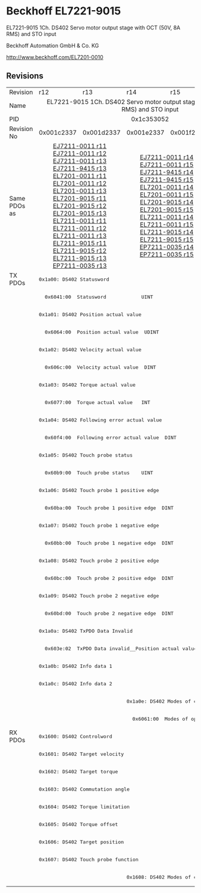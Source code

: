 # Beckhoff EL7221-9015

EL7221-9015 1Ch. DS402 Servo motor output stage with OCT (50V, 8A RMS) and STO input

Beckhoff Automation GmbH & Co. KG

http://www.beckhoff.com/EL7201-0010

## Revisions
<table>
<tr >
<td>Revision</td>
<td><div class="foo">r12</div></td>
<td><div class="foo">r13</div></td>
<td><div class="foo">r14</div></td>
<td><div class="foo">r15</div></td>
<td><div class="foo">r16</div></td>
</tr>
<tr >
<td>Name</td>
<td colspan=5 align="center"><div class="foo">EL7221-9015 1Ch. DS402 Servo motor output stage with OCT (50V, 8A RMS) and STO input</div></td>
</tr>
<tr >
<td>PID</td>
<td colspan=5 align="center"><div class="foo">0x1c353052</div></td>
</tr>
<tr >
<td>Revision No</td>
<td><div class="foo">0x001c2337</div></td>
<td><div class="foo">0x001d2337</div></td>
<td><div class="foo">0x001e2337</div></td>
<td><div class="foo">0x001f2337</div></td>
<td><div class="foo">0x00202337</div></td>
</tr>
<tr >
<td>Same PDOs as</td>
<td colspan=2 align="center"><div class="foo"><a href="EJ7211-0011">EJ7211-0011 r11</a><br/><a href="EJ7211-0011">EJ7211-0011 r12</a><br/><a href="EJ7211-0011">EJ7211-0011 r13</a><br/><a href="EJ7211-9415">EJ7211-9415 r13</a><br/><a href="EL7201-0011">EL7201-0011 r11</a><br/><a href="EL7201-0011">EL7201-0011 r12</a><br/><a href="EL7201-0011">EL7201-0011 r13</a><br/><a href="EL7201-9015">EL7201-9015 r11</a><br/><a href="EL7201-9015">EL7201-9015 r12</a><br/><a href="EL7201-9015">EL7201-9015 r13</a><br/><a href="EL7211-0011">EL7211-0011 r11</a><br/><a href="EL7211-0011">EL7211-0011 r12</a><br/><a href="EL7211-0011">EL7211-0011 r13</a><br/><a href="EL7211-9015">EL7211-9015 r11</a><br/><a href="EL7211-9015">EL7211-9015 r12</a><br/><a href="EL7211-9015">EL7211-9015 r13</a><br/><a href="EP7211-0035">EP7211-0035 r13</a></div></td>
<td colspan=2 align="center"><div class="foo"><a href="EJ7211-0011">EJ7211-0011 r14</a><br/><a href="EJ7211-0011">EJ7211-0011 r15</a><br/><a href="EJ7211-9415">EJ7211-9415 r14</a><br/><a href="EJ7211-9415">EJ7211-9415 r15</a><br/><a href="EL7201-0011">EL7201-0011 r14</a><br/><a href="EL7201-0011">EL7201-0011 r15</a><br/><a href="EL7201-9015">EL7201-9015 r14</a><br/><a href="EL7201-9015">EL7201-9015 r15</a><br/><a href="EL7211-0011">EL7211-0011 r14</a><br/><a href="EL7211-0011">EL7211-0011 r15</a><br/><a href="EL7211-9015">EL7211-9015 r14</a><br/><a href="EL7211-9015">EL7211-9015 r15</a><br/><a href="EP7211-0035">EP7211-0035 r14</a><br/><a href="EP7211-0035">EP7211-0035 r15</a></div></td>
<td><div class="foo"><a href="EJ7211-0011">EJ7211-0011 r16</a><br/><a href="EJ7211-9415">EJ7211-9415 r16</a><br/><a href="EL7201-0011">EL7201-0011 r16</a><br/><a href="EL7201-9015">EL7201-9015 r16</a><br/><a href="EL7211-0011">EL7211-0011 r16</a><br/><a href="EL7211-9015">EL7211-9015 r16</a><br/><a href="EP7211-0035">EP7211-0035 r16</a></div></td>
</tr>
<tr class="txpdo pdosection">
<td rowspan=26 valign=top>TX PDOs</td>
<td colspan=5 align="left"><pre>0x1a00: DS402 Statusword</pre></td>
<td></td>
</tr>
<tr class="txpdo">
<td colspan=5 align="left"><pre>  0x6041:00  Statusword            UINT</pre></td>
</tr>
<tr class="txpdo pdosection">
<td colspan=5 align="left"><pre>0x1a01: DS402 Position actual value</pre></td>
</tr>
<tr class="txpdo">
<td colspan=5 align="left"><pre>  0x6064:00  Position actual value  UDINT</pre></td>
</tr>
<tr class="txpdo pdosection">
<td colspan=5 align="left"><pre>0x1a02: DS402 Velocity actual value</pre></td>
</tr>
<tr class="txpdo">
<td colspan=5 align="left"><pre>  0x606c:00  Velocity actual value  DINT</pre></td>
</tr>
<tr class="txpdo pdosection">
<td colspan=5 align="left"><pre>0x1a03: DS402 Torque actual value</pre></td>
</tr>
<tr class="txpdo">
<td colspan=5 align="left"><pre>  0x6077:00  Torque actual value   INT</pre></td>
</tr>
<tr class="txpdo pdosection">
<td colspan=5 align="left"><pre>0x1a04: DS402 Following error actual value</pre></td>
</tr>
<tr class="txpdo">
<td colspan=5 align="left"><pre>  0x60f4:00  Following error actual value  DINT</pre></td>
</tr>
<tr class="txpdo pdosection">
<td colspan=5 align="left"><pre>0x1a05: DS402 Touch probe status</pre></td>
</tr>
<tr class="txpdo">
<td colspan=5 align="left"><pre>  0x60b9:00  Touch probe status    UINT</pre></td>
</tr>
<tr class="txpdo pdosection">
<td colspan=5 align="left"><pre>0x1a06: DS402 Touch probe 1 positive edge</pre></td>
</tr>
<tr class="txpdo">
<td colspan=5 align="left"><pre>  0x60ba:00  Touch probe 1 positive edge  DINT</pre></td>
</tr>
<tr class="txpdo pdosection">
<td colspan=5 align="left"><pre>0x1a07: DS402 Touch probe 1 negative edge</pre></td>
</tr>
<tr class="txpdo">
<td colspan=5 align="left"><pre>  0x60bb:00  Touch probe 1 negative edge  DINT</pre></td>
</tr>
<tr class="txpdo pdosection">
<td colspan=5 align="left"><pre>0x1a08: DS402 Touch probe 2 positive edge</pre></td>
</tr>
<tr class="txpdo">
<td colspan=5 align="left"><pre>  0x60bc:00  Touch probe 2 positive edge  DINT</pre></td>
</tr>
<tr class="txpdo pdosection">
<td colspan=5 align="left"><pre>0x1a09: DS402 Touch probe 2 negative edge</pre></td>
</tr>
<tr class="txpdo">
<td colspan=5 align="left"><pre>  0x60bd:00  Touch probe 2 negative edge  DINT</pre></td>
</tr>
<tr class="txpdo pdosection">
<td colspan=5 align="left"><pre>0x1a0a: DS402 TxPDO Data Invalid</pre></td>
</tr>
<tr class="txpdo">
<td colspan=5 align="left"><pre>  0x603e:02  TxPDO Data invalid__Position actual value  BOOL</pre></td>
</tr>
<tr class="txpdo pdosection">
<td colspan=5 align="left"><pre>0x1a0b: DS402 Info data 1</pre></td>
</tr>
<tr class="txpdo pdosection">
<td colspan=5 align="left"><pre>0x1a0c: DS402 Info data 2</pre></td>
</tr>
<tr class="txpdo pdosection">
<td colspan=2 align="left"></td>
<td colspan=3 align="left"><pre>0x1a0e: DS402 Modes of operation display</pre></td>
</tr>
<tr class="txpdo">
<td colspan=2 align="left"></td>
<td colspan=3 align="left"><pre>  0x6061:00  Modes of operation display  USINT</pre></td>
</tr>
<tr class="rxpdo pdosection">
<td rowspan=9 valign=top>RX PDOs</td>
<td colspan=5 align="left"><pre>0x1600: DS402 Controlword</pre></td>
<td></td>
</tr>
<tr class="rxpdo pdosection">
<td colspan=5 align="left"><pre>0x1601: DS402 Target velocity</pre></td>
</tr>
<tr class="rxpdo pdosection">
<td colspan=5 align="left"><pre>0x1602: DS402 Target torque</pre></td>
</tr>
<tr class="rxpdo pdosection">
<td colspan=5 align="left"><pre>0x1603: DS402 Commutation angle</pre></td>
</tr>
<tr class="rxpdo pdosection">
<td colspan=5 align="left"><pre>0x1604: DS402 Torque limitation</pre></td>
</tr>
<tr class="rxpdo pdosection">
<td colspan=5 align="left"><pre>0x1605: DS402 Torque offset</pre></td>
</tr>
<tr class="rxpdo pdosection">
<td colspan=5 align="left"><pre>0x1606: DS402 Target position</pre></td>
</tr>
<tr class="rxpdo pdosection">
<td colspan=5 align="left"><pre>0x1607: DS402 Touch probe function</pre></td>
</tr>
<tr class="rxpdo pdosection">
<td colspan=2 align="left"></td>
<td colspan=3 align="left"><pre>0x1608: DS402 Modes of operation</pre></td>
</tr>
</table>
